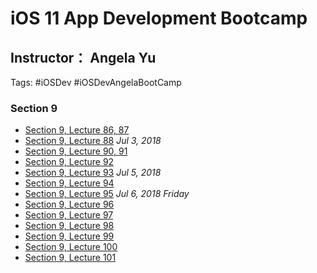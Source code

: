 # iOS 11 App Development Bootcamp
## Instructor： Angela Yu
Tags: #iOSDev #iOSDevAngelaBootCamp 

### Section 9
* [Section 9, Lecture 86, 87](bear://x-callback-url/open-note?id=2B59E971-D6F4-41D6-8116-1544D4DC9D65-6199-00002DC6C1605CC5)
* [Section 9, Lecture 88](bear://x-callback-url/open-note?id=3E307603-2DAB-47B7-9DF3-333EBD3B3DFD-6199-00002E1941FA47AD)
*Jul 3, 2018*
* [Section 9, Lecture 90, 91](bear://x-callback-url/open-note?id=144AEF52-3511-41C5-98B6-A9246B85A4AD-6199-000035DEE1E5113D)
* [Section 9, Lecture 92](bear://x-callback-url/open-note?id=2407A228-8EDA-48CA-8CDE-E887ADCD52C3-6199-00003BC15C7CCDAB)
* [Section 9, Lecture 93](bear://x-callback-url/open-note?id=6D82C071-C1FB-4499-98DF-C3ABB7EFB8E0-6199-00004DFD2557CF50)
*Jul 5, 2018*
* [Section 9, Lecture 94](bear://x-callback-url/open-note?id=E39C90CA-CDE8-401B-B50C-2256E67C9DD2-6199-00004F055202542C)
* [Section 9, Lecture 95](bear://x-callback-url/open-note?id=DC6007D6-FFF3-42E4-82E6-271031791796-6199-0000BC4AAA0102F4)
*Jul 6, 2018 Friday*
* [Section 9, Lecture 96](bear://x-callback-url/open-note?id=6DD5B8FF-88E3-48BA-B967-7FE07AD186C8-6199-0000BDF77CA88D2B)
* [Section 9, Lecture 97](bear://x-callback-url/open-note?id=02B5290B-0762-4CD2-A759-DFC243B7BB30-6199-0000BFBC60BB25F5)
* [Section 9, Lecture 98](bear://x-callback-url/open-note?id=A8E0FEED-5DE0-4591-A915-8F4C309CBFE5-6199-0000CF99A6B86368)
* [Section 9, Lecture 99](bear://x-callback-url/open-note?id=814D6E8F-0958-4D17-8D6A-27EFB10F2144-6199-0000CFF76BD9482E)
* [Section 9, Lecture 100](bear://x-callback-url/open-note?id=78A58F37-8BA4-420D-8F38-B3C53304BA67-6199-0000D29806EC2868)
* [Section 9, Lecture 101](bear://x-callback-url/open-note?id=02A7FE23-5E35-40A3-B81A-1946C5096E5B-6199-0000D311FE6F8476)